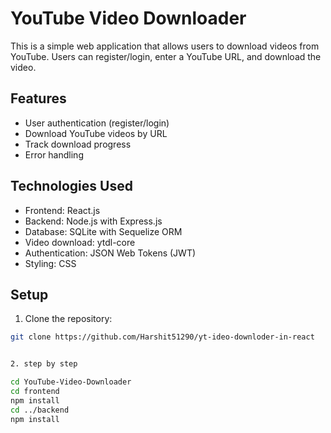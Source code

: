 # YouTube Video Downloader

This is a simple web application that allows users to download videos from YouTube. Users can register/login, enter a YouTube URL, and download the video.

## Features

- User authentication (register/login)
- Download YouTube videos by URL
- Track download progress
- Error handling

## Technologies Used

- Frontend: React.js
- Backend: Node.js with Express.js
- Database: SQLite with Sequelize ORM
- Video download: ytdl-core
- Authentication: JSON Web Tokens (JWT)
- Styling: CSS

## Setup

1. Clone the repository:

```bash
git clone https://github.com/Harshit51290/yt-ideo-downloder-in-react


2. step by step

cd YouTube-Video-Downloader
cd frontend
npm install
cd ../backend
npm install
